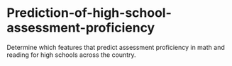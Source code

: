 # Prediction-of-high-school-assessment-proficiency
Determine which features that predict assessment proficiency in math and reading for high schools across the country.
